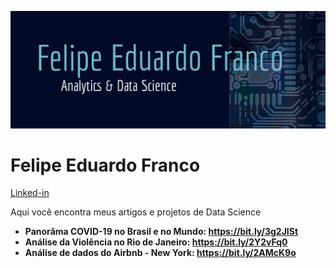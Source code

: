 <p align="center">
  <img src="datatemplate2.png" >
</p> 

# Felipe Eduardo Franco

[Linked-in](https://www.linkedin.com/in/felipe-eduardo-franco-b3a05b186/)

Aqui você encontra meus artigos e projetos de Data Science

* **Panorâma COVID-19 no Brasil e no Mundo: https://bit.ly/3g2JISt**
* **Análise da Violência no Rio de Janeiro: https://bit.ly/2Y2vFq0**
* **Análise de dados do Airbnb - New York: https://bit.ly/2AMcK9o**
